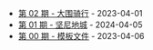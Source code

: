 * [第 02 期 - 大围骑行](https://lifei.life/posts/02-大围骑行) - 2023-04-01
* [第 01 期 - 坚尼地城](https://lifei.life/posts/01-坚尼地城) - 2024-04-05
* [第 00 期 - 模板文件](https://lifei.life/posts/00-模板文件) - 2023-04-06
